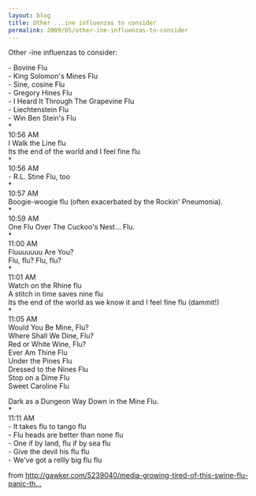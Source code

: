 ```yaml
---
layout: blog
title: Other ...ine influenzas to consider
permalink: 2009/05/other-ine-influenzas-to-consider
---
```


<p>Other -ine influenzas to consider:</p>
<p>- Bovine Flu<br />
- King Solomon's Mines Flu<br />
- Sine, cosine Flu<br />
- Gregory Hines Flu<br />
- I Heard It Through The Grapevine Flu<br />
- Liechtenstein Flu<br />
- Win Ben Stein's Flu<br />
    *<br />
      10:56 AM<br />
      I Walk the Line flu<br />
      Its the end of the world and I feel fine flu<br />
    *<br />
      10:56 AM<br />
      - R.L. Stine Flu, too<br />
    *<br />
      10:57 AM<br />
      Boogie-woogie flu (often exacerbated by the Rockin' Pneumonia).<br />
    *<br />
      10:59 AM<br />
      One Flu Over The Cuckoo's Nest... Flu.<br />
    *<br />
      11:00 AM<br />
      Fluuuuuuu Are You?<br />
      Flu, flu? Flu, flu?<br />
    *<br />
      11:01 AM<br />
      Watch on the Rhine flu<br />
      A stitch in time saves nine flu<br />
      Its the end of the world as we know it and I feel fine flu (dammit!)<br />
    *<br />
      11:05 AM<br />
      Would You Be Mine, Flu?<br />
      Where Shall We Dine, Flu?<br />
      Red or White Wine, Flu?<br />
      Ever Am Thine Flu<br />
      Under the Pines Flu<br />
      Dressed to the Nines Flu<br />
      Stop on a Dime Flu<br />
      Sweet Caroline Flu</p>
<p>Dark as a Dungeon Way Down in the Mine Flu.<br />
*<br />
11:11 AM<br />
- It takes flu to tango flu<br />
- Flu heads are better than none flu<br />
- One if by land, flu if by sea flu<br />
- Give the devil his flu flu<br />
- We've got a rellly big flu flu</p>
<p>from <a href="http://gawker.com/5239040/media-growing-tired-of-this-swine-flu-panic-they-started?skyline=true&amp;s=x" title="http://gawker.com/5239040/media-growing-tired-of-this-swine-flu-panic-they-started?skyline=true&amp;s=x">http://gawker.com/5239040/media-growing-tired-of-this-swine-flu-panic-th...</a></p>
